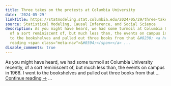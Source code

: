 ```yaml
---
title: Three takes on the protests at Columbia University
date: '2024-05-29'
linkTitle: https://statmodeling.stat.columbia.edu/2024/05/29/three-takes-on-the-columbia-university-protests/
source: Statistical Modeling, Causal Inference, and Social Science
description: As you might have heard, we had some turmoil at Columbia University recently,
  of a sort reminiscent of, but much less than, the events on campus in 1968. I went
  to the bookshelves and pulled out three books from that &#8230; <a href="https://statmodeling.stat.columbia.edu/2024/05/29/three-takes-on-the-columbia-university-protests/">Continue
  reading <span class="meta-nav">&#8594;</span></a> ...
disable_comments: true
---
```

As you might have heard, we had some turmoil at Columbia University recently, of a sort reminiscent of, but much less than, the events on campus in 1968. I went to the bookshelves and pulled out three books from that &#8230; <a href="https://statmodeling.stat.columbia.edu/2024/05/29/three-takes-on-the-columbia-university-protests/">Continue reading <span class="meta-nav">&#8594;</span></a> ...